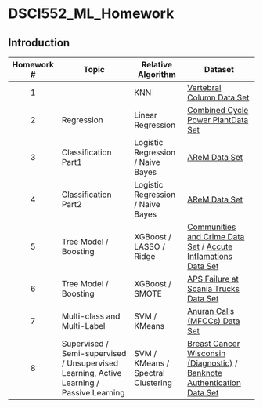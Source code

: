 # DSCI552_ML_Homework

## Introduction

| Homework # | Topic                                                        | Relative Algorithm                 | Dataset                                                      |
| :--------: | ------------------------------------------------------------ | ---------------------------------- | ------------------------------------------------------------ |
|     1      |                                                              | KNN                                | [Vertebral Column Data Set](http://archive.ics.uci.edu/ml/datasets/vertebral+column#) |
|     2      | Regression                                                   | Linear Regression                  | [Combined Cycle Power PlantData Set](https://archive.ics.uci.edu/ml/datasets/combined+cycle+power+plant) |
|     3      | Classification Part1                                         | Logistic Regression / Naive Bayes  | [AReM Data Set](https://archive.ics.uci.edu/ml/datasets/Activity+Recognition+system+based+on+Multisensor+data+fusion+(AReM)) |
|     4      | Classification Part2                                         | Logistic Regression / Naive Bayes  | [AReM Data Set](https://archive.ics.uci.edu/ml/datasets/Activity+Recognition+system+based+on+Multisensor+data+fusion+(AReM)) |
|     5      | Tree Model / Boosting                                        | XGBoost / LASSO / Ridge      | [Communities and Crime Data Set](http://archive.ics.uci.edu/ml/datasets/communities+and+crime) / [Accute Inflamations Data Set](https://archive.ics.uci.edu/%20ml/datasets/Acute+Inflammations) |
|     6      | Tree Model / Boosting                                        | XGBoost / SMOTE                    | [APS Failure at Scania Trucks Data Set](https://archive.ics.uci.edu/ml/datasets/APS+Failure+at+Scania+Trucks) |
|     7      | Multi-class and Multi-Label                                  | SVM / KMeans                       | [Anuran Calls (MFCCs) Data Set](https://archive.ics.uci.edu/ml/datasets/Anuran+Calls+(MFCCs)) |
|     8      | Supervised / Semi-supervised / Unsupervised Learning, Active Learning / Passive Learning | SVM / KMeans / Spectral Clustering | [Breast Cancer Wisconsin (Diagnostic)](https://archive.ics.uci.edu/ml/datasets/Breast+Cancer+Wisconsin+(Diagnostic)) / [Banknote Authentication Data Set](https://archive.ics.uci.edu/ml/datasets/banknote+authentication) |
